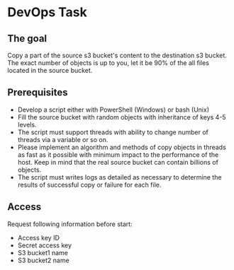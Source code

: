 # DevOps Task

## The goal
Copy a part of the source s3 bucket's content to the destination s3 bucket. The exact number of objects is up to you, let it be 90% of the all files located in the source bucket.

## Prerequisites 
- Develop a script either with PowerShell (Windows) or bash (Unix)
- Fill the source bucket with random objects with inheritance of keys 4-5 levels. 
- The script must support threads with ability to change number of threads via a variable or so on.
- Please implement an algorithm and methods of copy objects in threads as fast as it possible with minimum impact to the performance of the host. Keep in mind that the real source bucket can contain billions of objects.
- The script must writes logs as detailed as necessary to determine the results of successful copy or failure for each file.

## Access 
Request following information before start:
- Access key ID 
- Secret access key
- S3 bucket1 name
- S3 bucket2 name
